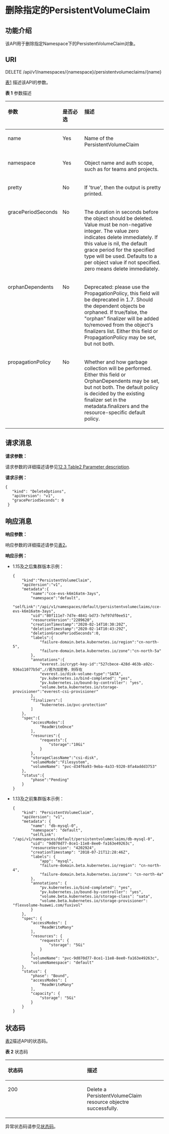 # 删除指定的PersistentVolumeClaim<a name="cce_02_0068"></a>

## 功能介绍<a name="sdc08610ef8314ab09a5b279ba59294bc"></a>

该API用于删除指定Namespace下的PersistentVolumeClaim对象。

## URI<a name="sc869e0507a5d4e9faa97547f45765876"></a>

DELETE  /api/v1/namespaces/\{namespace\}/persistentvolumeclaims/\{name\}

[表1](#t101edc7f76364f35a20a711cac4e7e02)  描述该API的参数。

**表 1**  参数描述

<a name="t101edc7f76364f35a20a711cac4e7e02"></a>
<table><thead align="left"><tr id="r187debc2c7c34469b9f2583f2eeb9928"><th class="cellrowborder" valign="top" width="20.369999999999997%" id="mcps1.2.4.1.1"><p id="a730c657a0f4643748672df8aae5ac8f9"><a name="a730c657a0f4643748672df8aae5ac8f9"></a><a name="a730c657a0f4643748672df8aae5ac8f9"></a>参数</p>
</th>
<th class="cellrowborder" valign="top" width="17.54%" id="mcps1.2.4.1.2"><p id="p1012132753815"><a name="p1012132753815"></a><a name="p1012132753815"></a>是否必选</p>
</th>
<th class="cellrowborder" valign="top" width="62.09%" id="mcps1.2.4.1.3"><p id="p21317272382"><a name="p21317272382"></a><a name="p21317272382"></a>描述</p>
</th>
</tr>
</thead>
<tbody><tr id="rd35b6f7dc57e485c83f6957833107cba"><td class="cellrowborder" valign="top" width="20.369999999999997%" headers="mcps1.2.4.1.1 "><p id="a28cc38f3119547b592dc91e1000a7517"><a name="a28cc38f3119547b592dc91e1000a7517"></a><a name="a28cc38f3119547b592dc91e1000a7517"></a>name</p>
</td>
<td class="cellrowborder" valign="top" width="17.54%" headers="mcps1.2.4.1.2 "><p id="a95bfd344105d4ebab55910f85a97dc35"><a name="a95bfd344105d4ebab55910f85a97dc35"></a><a name="a95bfd344105d4ebab55910f85a97dc35"></a>Yes</p>
</td>
<td class="cellrowborder" valign="top" width="62.09%" headers="mcps1.2.4.1.3 "><p id="ab985f967c6f94490a4b361584729c653"><a name="ab985f967c6f94490a4b361584729c653"></a><a name="ab985f967c6f94490a4b361584729c653"></a>Name of the PersistentVolumeClaim</p>
</td>
</tr>
<tr id="rcd79f787734e4b1ea19393086e0d375b"><td class="cellrowborder" valign="top" width="20.369999999999997%" headers="mcps1.2.4.1.1 "><p id="adde653272a1b46dea2847e736a370392"><a name="adde653272a1b46dea2847e736a370392"></a><a name="adde653272a1b46dea2847e736a370392"></a>namespace</p>
</td>
<td class="cellrowborder" valign="top" width="17.54%" headers="mcps1.2.4.1.2 "><p id="ab409c5ae31c74754a217fa95e74c0570"><a name="ab409c5ae31c74754a217fa95e74c0570"></a><a name="ab409c5ae31c74754a217fa95e74c0570"></a>Yes</p>
</td>
<td class="cellrowborder" valign="top" width="62.09%" headers="mcps1.2.4.1.3 "><p id="ae8c8eca27302446f8cfa3a2b8dde481a"><a name="ae8c8eca27302446f8cfa3a2b8dde481a"></a><a name="ae8c8eca27302446f8cfa3a2b8dde481a"></a>Object name and auth scope, such as for teams and projects.</p>
</td>
</tr>
<tr id="r9dde66d7099e4471b134e6a91a4b9ac3"><td class="cellrowborder" valign="top" width="20.369999999999997%" headers="mcps1.2.4.1.1 "><p id="zh-cn_topic_0079615049_p620075391118"><a name="zh-cn_topic_0079615049_p620075391118"></a><a name="zh-cn_topic_0079615049_p620075391118"></a>pretty</p>
</td>
<td class="cellrowborder" valign="top" width="17.54%" headers="mcps1.2.4.1.2 "><p id="zh-cn_topic_0079615049_p565547941118"><a name="zh-cn_topic_0079615049_p565547941118"></a><a name="zh-cn_topic_0079615049_p565547941118"></a>No</p>
</td>
<td class="cellrowborder" valign="top" width="62.09%" headers="mcps1.2.4.1.3 "><p id="zh-cn_topic_0079615049_p175355641118"><a name="zh-cn_topic_0079615049_p175355641118"></a><a name="zh-cn_topic_0079615049_p175355641118"></a>If 'true', then the output is pretty printed.</p>
</td>
</tr>
<tr id="r11b3dd0b982e4e78a1cb87a12b30f0e3"><td class="cellrowborder" valign="top" width="20.369999999999997%" headers="mcps1.2.4.1.1 "><p id="abc9c23c101404c82b8d9b4ae89d795a5"><a name="abc9c23c101404c82b8d9b4ae89d795a5"></a><a name="abc9c23c101404c82b8d9b4ae89d795a5"></a>gracePeriodSeconds</p>
</td>
<td class="cellrowborder" valign="top" width="17.54%" headers="mcps1.2.4.1.2 "><p id="ab07b1d5d925a4b749b6650227f896f79"><a name="ab07b1d5d925a4b749b6650227f896f79"></a><a name="ab07b1d5d925a4b749b6650227f896f79"></a>No</p>
</td>
<td class="cellrowborder" valign="top" width="62.09%" headers="mcps1.2.4.1.3 "><p id="zh-cn_topic_0079615049_p166287132138"><a name="zh-cn_topic_0079615049_p166287132138"></a><a name="zh-cn_topic_0079615049_p166287132138"></a>The duration in seconds before the object should be deleted. Value must be non-negative integer. The value zero indicates delete immediately. If this value is nil, the default grace period for the specified type will be used. Defaults to a per object value if not specified. zero means delete immediately.</p>
</td>
</tr>
<tr id="r5b7add32b2624ea89cad862fc2f557f7"><td class="cellrowborder" valign="top" width="20.369999999999997%" headers="mcps1.2.4.1.1 "><p id="zh-cn_topic_0079615049_p915302817133"><a name="zh-cn_topic_0079615049_p915302817133"></a><a name="zh-cn_topic_0079615049_p915302817133"></a>orphanDependents</p>
</td>
<td class="cellrowborder" valign="top" width="17.54%" headers="mcps1.2.4.1.2 "><p id="af990c0414a0f4cffa8a93df2ed505b39"><a name="af990c0414a0f4cffa8a93df2ed505b39"></a><a name="af990c0414a0f4cffa8a93df2ed505b39"></a>No</p>
</td>
<td class="cellrowborder" valign="top" width="62.09%" headers="mcps1.2.4.1.3 "><p id="zh-cn_topic_0079615049_p115382812137"><a name="zh-cn_topic_0079615049_p115382812137"></a><a name="zh-cn_topic_0079615049_p115382812137"></a>Deprecated: please use the PropagationPolicy, this field will be deprecated in 1.7. Should the dependent objects be orphaned. If true/false, the "orphan" finalizer will be added to/removed from the object's finalizers list. Either this field or PropagationPolicy may be set, but not both.</p>
</td>
</tr>
<tr id="ra374123fff5543b784cfc69a57c520c7"><td class="cellrowborder" valign="top" width="20.369999999999997%" headers="mcps1.2.4.1.1 "><p id="zh-cn_topic_0079615049_p878183016139"><a name="zh-cn_topic_0079615049_p878183016139"></a><a name="zh-cn_topic_0079615049_p878183016139"></a>propagationPolicy</p>
</td>
<td class="cellrowborder" valign="top" width="17.54%" headers="mcps1.2.4.1.2 "><p id="zh-cn_topic_0079615049_p27823091319"><a name="zh-cn_topic_0079615049_p27823091319"></a><a name="zh-cn_topic_0079615049_p27823091319"></a>No</p>
</td>
<td class="cellrowborder" valign="top" width="62.09%" headers="mcps1.2.4.1.3 "><p id="zh-cn_topic_0079615049_p197853091318"><a name="zh-cn_topic_0079615049_p197853091318"></a><a name="zh-cn_topic_0079615049_p197853091318"></a>Whether and how garbage collection will be performed. Either this field or OrphanDependents may be set, but not both. The default policy is decided by the existing finalizer set in the metadata.finalizers and the resource-specific default policy.</p>
</td>
</tr>
</tbody>
</table>

## 请求消息<a name="sb038a48d22e547e3a9a0545b572cf8b6"></a>

**请求参数：**

请求参数的详细描述请参见[12.3 Table2 Parameter description](删除Endpoints.md#zh-cn_topic_0079614926_table29580916).

**请求示例：**

```
{ 
   "kind": "DeleteOptions", 
   "apiVersion": "v1", 
   "gracePeriodSeconds": 0 
 }
```

## 响应消息<a name="se3a9951114354928a0998dcc1d2e25fe"></a>

**响应参数：**

响应参数的详细描述请参见[表2](删除Secret.md#table13766144711235)。

**响应示例：**

-   1.15及之后集群版本示例：

    ```
    {
        "kind":"PersistentVolumeClaim",
        "apiVersion":"v1",
        "metadata":{
            "name":"cce-evs-k6m16atm-3ays",
            "namespace":"default",
            "selfLink":"/api/v1/namespaces/default/persistentvolumeclaims/cce-evs-k6m16atm-3ays",
            "uid":"80f111e7-7d7e-4841-bd73-7ef97df0ee51",
            "resourceVersion":"2289620",
            "creationTimestamp":"2020-02-14T10:30:20Z",
            "deletionTimestamp":"2020-02-14T10:43:29Z",
            "deletionGracePeriodSeconds":0,
            "labels":{
                "failure-domain.beta.kubernetes.io/region":"cn-north-5",
                "failure-domain.beta.kubernetes.io/zone":"cn-north-5a"
            },
            "annotations":{
                "everest.io/crypt-key-id":"527cbece-428d-463b-a92c-936a11077b5d",//若为加密卷，则存在
                "everest.io/disk-volume-type":"SATA",
                "pv.kubernetes.io/bind-completed": "yes",
                "pv.kubernetes.io/bound-by-controller": "yes",
                "volume.beta.kubernetes.io/storage-provisioner":"everest-csi-provisioner"
            },
            "finalizers":[
                "kubernetes.io/pvc-protection"
            ]
        },
        "spec":{
            "accessModes":[
                "ReadWriteOnce"
            ],
            "resources":{
                "requests":{
                    "storage":"10Gi"
                }
            },
            "storageClassName":"csi-disk",
            "volumeMode":"Filesystem",
            "volumeName": "pvc-d34f6a93-9eba-4a33-9320-8fa4addd3753"
        },
        "status":{
            "phase":"Pending"
        }
    }
    ```


-   1.13及之前集群版本示例：

    ```
    {
        "kind": "PersistentVolumeClaim",
        "apiVersion": "v1",
        "metadata": {
            "name": "db-mysql-0",
            "namespace": "default",
            "selfLink": "/api/v1/namespaces/default/persistentvolumeclaims/db-mysql-0",
            "uid": "9d070d77-8ce1-11e8-8ee0-fa163e49263c",
            "resourceVersion": "4202924",
            "creationTimestamp": "2018-07-21T12:28:46Z",
            "labels": {
                "app": "mysql",
                "failure-domain.beta.kubernetes.io/region": "cn-north-4",
                "failure-domain.beta.kubernetes.io/zone": "cn-north-4a"
            },
            "annotations": {
                "pv.kubernetes.io/bind-completed": "yes",
                "pv.kubernetes.io/bound-by-controller": "yes",
                "volume.beta.kubernetes.io/storage-class": "sata",
                "volume.beta.kubernetes.io/storage-provisioner": "flexvolume-huawei.com/fuxivol"
            }
        },
        "spec": {
            "accessModes": [
                "ReadWriteMany"
            ],
            "resources": {
                "requests": {
                    "storage": "5Gi"
                }
            },
            "volumeName": "pvc-9d070d77-8ce1-11e8-8ee0-fa163e49263c",
            "volumeNamespace": "default"
        },
        "status": {
            "phase": "Bound",
            "accessModes": [
                "ReadWriteMany"
            ],
            "capacity": {
                "storage": "5Gi"
            }
        }
    }
    ```


## 状态码<a name="sa8b72c0600224440a2fe1daf83f5b73a"></a>

[表2](#t10fde947e6644cfa87987be473137d2b)描述API的状态码。

**表 2**  状态码

<a name="t10fde947e6644cfa87987be473137d2b"></a>
<table><thead align="left"><tr id="ra98a80c0400848a18557491c3f9e4f64"><th class="cellrowborder" valign="top" width="50%" id="mcps1.2.3.1.1"><p id="p8110102753818"><a name="p8110102753818"></a><a name="p8110102753818"></a>状态码</p>
</th>
<th class="cellrowborder" valign="top" width="50%" id="mcps1.2.3.1.2"><p id="p10112627143814"><a name="p10112627143814"></a><a name="p10112627143814"></a>描述</p>
</th>
</tr>
</thead>
<tbody><tr id="r3e3f40d0ede848c4bbbb7b4863b6af4c"><td class="cellrowborder" valign="top" width="50%" headers="mcps1.2.3.1.1 "><p id="a9e2f86eb816746e280d1ec69bef19894"><a name="a9e2f86eb816746e280d1ec69bef19894"></a><a name="a9e2f86eb816746e280d1ec69bef19894"></a>200</p>
</td>
<td class="cellrowborder" valign="top" width="50%" headers="mcps1.2.3.1.2 "><p id="a97163082ddd5447b884268416909cc62"><a name="a97163082ddd5447b884268416909cc62"></a><a name="a97163082ddd5447b884268416909cc62"></a>Delete a PersistentVolumeClaim resource objectre successfully.</p>
</td>
</tr>
</tbody>
</table>

异常状态码请参见[状态码](状态码.md)。

